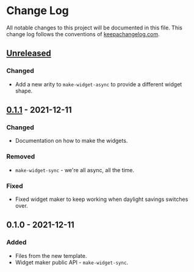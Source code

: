 # Change Log
All notable changes to this project will be documented in this file. This change log follows the conventions of [keepachangelog.com](http://keepachangelog.com/).

## [Unreleased]
### Changed
- Add a new arity to `make-widget-async` to provide a different widget shape.

## [0.1.1] - 2021-12-11
### Changed
- Documentation on how to make the widgets.

### Removed
- `make-widget-sync` - we're all async, all the time.

### Fixed
- Fixed widget maker to keep working when daylight savings switches over.

## 0.1.0 - 2021-12-11
### Added
- Files from the new template.
- Widget maker public API - `make-widget-sync`.

[Unreleased]: https://github.com/your-name/day-16/compare/0.1.1...HEAD
[0.1.1]: https://github.com/your-name/day-16/compare/0.1.0...0.1.1
